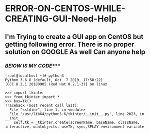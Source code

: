 # ERROR-ON-CENTOS-WHILE-CREATING-GUI-Need-Help

## I'm Trying to create a GUI app on CentOS but getting following error. There is no proper solution on GOOGLE As well Can anyone help 

### *******BElOW IS MY CODE**********

```
[root@localhost ~]# python3
Python 3.6.8 (default, Oct  7 2019, 17:58:22) 
[GCC 8.2.1 20180905 (Red Hat 8.2.1-3)] on linux

>>> import tkinter
>>> from tkinter import *
>>> box=Tk()
Traceback (most recent call last):
  File "<stdin>", line 1, in <module>
  File "/usr/lib64/python3.6/tkinter/__init__.py", line 2023, in __init__
    self.tk = _tkinter.create(screenName, baseName, className, interactive, wantobjects, useTk, sync,SPLAY environment variable
```
